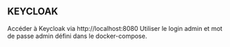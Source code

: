 ## KEYCLOAK

Accéder à Keycloak via http://localhost:8080
Utiliser le login admin et mot de passe admin défini dans le docker-compose.